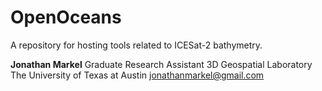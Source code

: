 # OpenOceans 

A repository for hosting tools related to ICESat-2 bathymetry.

__Jonathan Markel__
Graduate Research Assistant 
3D Geospatial Laboratory
The University of Texas at Austin
jonathanmarkel@gmail.com


